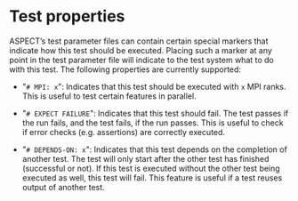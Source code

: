 # Test properties

ASPECT&rsquo;s test parameter files can contain
certain special markers that indicate how this test should be executed.
Placing such a marker at any point in the test parameter file will indicate to
the test system what to do with this test. The following properties are
currently supported:

-   "`# MPI: x`": Indicates that this test should be executed with
    `x` MPI ranks. This is useful to test certain features in parallel.

-   "`# EXPECT FAILURE`": Indicates that this test should fail.
    The test passes if the run fails, and the test fails, if the run passes.
    This is useful to check if error checks (e.g. assertions) are correctly
    executed.

-   "`# DEPENDS-ON: x`": Indicates that this test depends on the
    completion of another test. The test will only start after the other test
    has finished (successful or not). If this test is executed without the
    other test being executed as well, this test will fail. This feature is
    useful if a test reuses output of another test.
